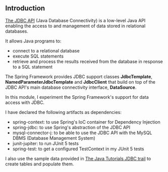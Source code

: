 ## Introduction

<a href="https://docs.oracle.com/javase/8/docs/technotes/guides/jdbc/">The JDBC API</a> (Java Database
Connectivity) is a low-level Java API enabling the access to and management of data stored in relational databases.

It allows Java programs to:
<ul>
<li>connect to a relational database</li>
<li>execute SQL statements</li>
<li>retrieve and process the results received from the database in response to a SQL statement</li>
</ul>


The Spring Framework provides JDBC support classes **JdbcTemplate**, **NamedParameterJdbcTemplate** and **JdbcClient**
that
build on top of the JDBC API's main database connectivity interface, **DataSource**.

In this module, I experiment the Spring Framework's support for data access with JDBC.

I have declared the following artifacts as dependencies:
<ul>
<li>spring-context: to use Spring's IoC container for Dependency Injection</li>
<li>spring-jdbc: to use Spring's abstraction of the JDBC API</li>
<li>mysql-connector-j: to be able to use the JDBC API with the MySQL DBMS (Database Management System)</li>
<li>junit-jupiter: to run JUnit 5 tests</li>
<li>spring-test: to get a configured TestContext in my JUnit 5 tests</li>
</ul>

I also use the sample data provided
in <a href="https://docs.oracle.com/javase/tutorial/jdbc/basics/gettingstarted.html">The Java Tutorials JDBC trail</a>
to create tables and populate them.